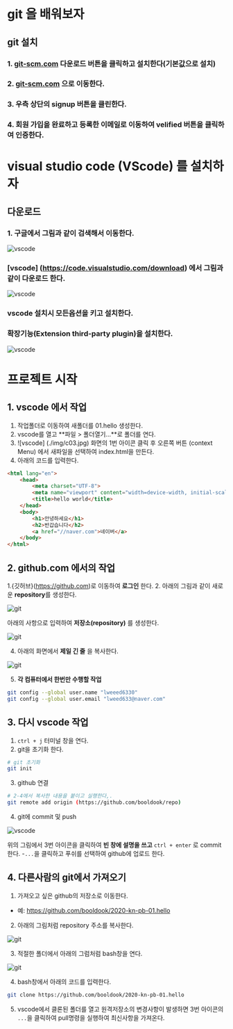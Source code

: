 # git 을 배워보자
##  git 설치
### 1. [git-scm.com](https://git-scm.com) 다운로드 버튼을 클릭하고 설치한다(기본값으로 설치)
### 2. [git-scm.com](https://github.com) 으로 이동한다.
### 3. 우측 상단의 **signup** 버튼을 클린한다.
### 4. 회원 가입을 완료하고 등록한 이메일로 이동하여 velified 버튼을 클릭하여 인증한다.

# visual studio code (VScode) 를 설치하자
## 다운로드
### 1. 구글에서 그림과 같이 검색해서 이동한다.

![vscode](./img/c01.jpg) 

### [vscode] (https://code.visualstudio.com/download) 에서 그림과 같이 다운로드 한다.

![vscode](./img/c02.jpg)

### vscode 설치시 모든옵션을 키고 설치한다.

### 확장기능(Extension third-party plugin)을 설치한다.

![vscode](./img/c09.jpg)

# 프로젝트 시작
## 1.  vscode 에서 작업
1. 작업폴더로 이동하여 새폴더를 01.hello 생성한다.
2. vscode를 열고 **파일 > 폴더열기...**로 폴더를 연다.
3. ![vscode] (./img/c03.jpg) 화면의 1번 아이콘 클릭 후 오른쪽 버튼
(context Menu) 에서 새파일을 선택하여 index.html을 만든다.
4. 아래의 코드를 입력한다.
```html 
<html lang="en">
    <head>
        <meta charset="UTF-8">
        <meta name="viewport" content="width=device-width, initial-scale=1.0">
        <title>hello world</title>
    </head>
    <body>
        <h1>안녕하세요</h1>
        <h2>반갑습니다</h2>
        <a href="//naver.com">네이버</a>
    </body>
</html>
```

## 2. github.com 에서의 작업
1.{깃허브}(https://github.com)로 이동하여 **로그인** 한다.
2. 아래의 그림과 같이 새로운 **repository**를 생성한다.

![git](./img/c04.jpg)

아래의 사항으로 입력하여 **저장소(repository)** 를 생성한다.

![git](./img/c05.jpg)

4. 아래의 화면에서 **제일 긴 줄** 을 복사한다.

![git](./img/c06.jpg)

5. **각 컴퓨터에서 한번만 수행할 작업**
```bash
git config --global user.name "lweeed6330"
git config --global user.email "lweed633@naver.com"
```

## 3. 다시 vscode 작업
1. ```ctrl + j``` 터미널 창을 연다.
2.  git을 초기화 한다.
```bash
# git 초기화
git init
```

3. github 연결
```bash
# 2-4에서 복사한 내용을 붙이고 실행한다,.
git remote add origin (https://github.com/booldook/repo)
```

4. git에 commit 및 push

![vscode](./img/c03.jpg)

위의 그림에서 3번 아이콘을 클릭하여 **빈 창에 설명을 쓰고** ```ctrl + enter``` 로 commit 한다.
-```...```을  클릭하고 푸쉬를 선택하여 github에 업로드 한다.

## 4. 다른사람의 git에서 가져오기
1. 가져오고 싶은 github의 저장소로 이동한다.
- 예: https://github.com/booldook/2020-kn-pb-01.hello
2. 아래의 그림처럼 repository 주소를 복사한다.

![git](./img/c07.jpg)

3. 적절한 폴더에서 아래의 그럼처럼 bash창을 연다.

![git](./img/c08.jpg)

4. bash창에서 아래의 코드를 입력한다.
``` bash
git clone https://github.com/booldook/2020-kn-pb-01.hello
```

5. vscode에서 클론된 폴더를 열고 원격저장소의 변경사항이 발생하면 3번 아이콘의 ```...```을 클릭하여 pull명령을 실행하여 최신사항을 가져온다.


